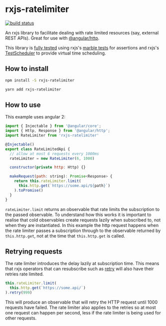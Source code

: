 # rxjs-ratelimiter

[![build status](https://circleci.com/gh/ohjames/rxjs-ratelimiter.png)](https://circleci.com/gh/ohjames/rxjs-ratelimiter)

An rxjs library to facilitate dealing with rate limited resources (say, external REST APIs). Great for use with [@angular/http](https://www.npmjs.com/package/@angular/http).

This library is [fully tested](src/index.spec.ts) using rxjs's [marble tests](https://github.com/ReactiveX/rxjs/blob/master/doc/writing-marble-tests.md) for assertions and rxjs's [TestScheduler](http://reactivex.io/rxjs/file/es6/testing/TestScheduler.js.html) to provide virtual time scheduling.

## How to install

```bash
npm install -S rxjs-ratelimiter
```

```bash
yarn add rxjs-ratelimiter
```

## How to use

This example uses angular 2:

```javascript
import { Injectable } from '@angular/core';
import { Http, Response } from '@angular/http';
import RateLimiter from 'rxjs-ratelimiter'

@Injectable()
export class RateLimitedApi {
  // allow at most 6 requests every 1000ms
  rateLimiter = new RateLimiter(6, 1000)

  constructor(private http: Http) {}

  makeRequest(path: string): Promise<Response> {
    return this.rateLimiter.limit(
      this.http.get(`https://some.api/${path}`)
    ).toPromise()
  }
}
```

`rateLimiter.limit` returns an observable that rate limits the subscription to the passed observable. To understand how this works it is important to realise that cold observables create requests lazily when subscribed to, not when they are instantiated. In this example the http request happens when the rate limiter passes a subscription through to the observable returned by `this.http.get`, not at the time that `this.http.get` is called.

## Retrying requests

The rate limiter introduces the delay lazily at subscription time. This means that rxjs operators that can resubscribe such as [retry](http://reactivex.io/rxjs/class/es6/Observable.js~Observable.html#instance-method-retry) will also have their retries rate limited.

```javascript
this.rateLimiter.limit(
  this.http.get(`https://some.api/`)
).retry(999)
```

This will produce an observable that will retry the HTTP request until 1000 requests have failed. The rate limiter also applies to the retries so at most one request can happen per second, less if the rate limiter is being used for other requests.
